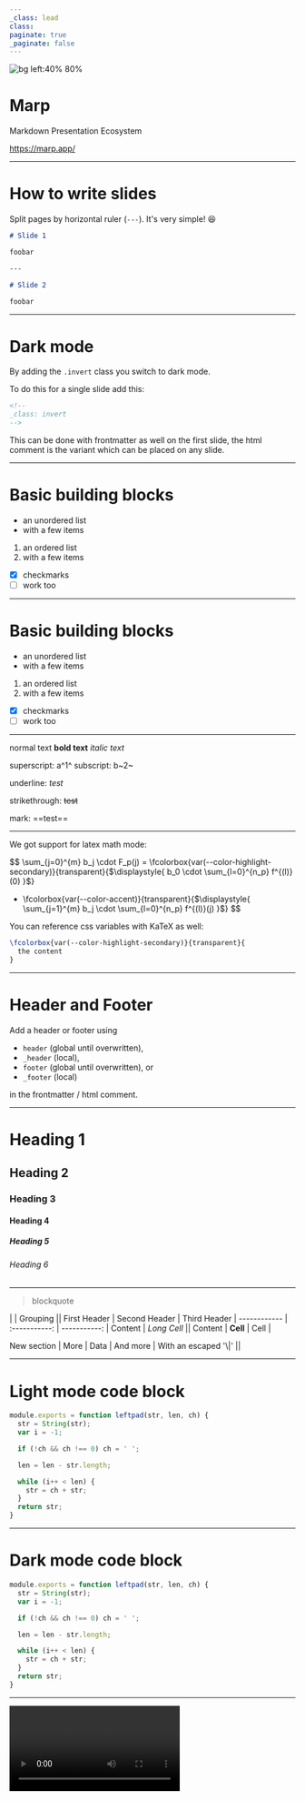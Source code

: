 ```yaml
---
_class: lead
class:
paginate: true
_paginate: false
---
```


![bg left:40% 80%](https://marp.app/assets/marp.svg)

# **Marp**

Markdown Presentation Ecosystem

https://marp.app/

---

# How to write slides

Split pages by horizontal ruler (`---`). It's very simple! :satisfied:

```markdown
# Slide 1

foobar

---

# Slide 2

foobar
```

---

<!--
_class: invert
-->

# Dark mode

By adding the `.invert` class you switch to dark mode.

To do this for a single slide add this:

```html
<!--
_class: invert
-->
```

This can be done with frontmatter as well on the first slide, the html comment is the variant which can be placed on any slide.

---

# Basic building blocks

- an unordered list
- with a few items

1. an ordered list
2. with a few items

- [x] checkmarks
- [ ] work too

---

<!--
_class: invert
-->

# Basic building blocks

- an unordered list
- with a few items

1. an ordered list
2. with a few items

- [x] checkmarks
- [ ] work too

---

normal text
**bold text**
*italic text*

superscript: a^1^
subscript: b~2~

underline: _test_

strikethrough: ~~test~~

mark: ==test==

---

We got support for latex math mode:

$$
\sum_{j=0}^{m} b_j \cdot F_p(j)
  = \fcolorbox{var(--color-highlight-secondary)}{transparent}{$\displaystyle{  b_0 \cdot \sum_{l=0}^{n_p} f^{(l)}(0)  }$}
  + \fcolorbox{var(--color-accent)}{transparent}{$\displaystyle{  \sum_{j=1}^{m} b_j \cdot \sum_{l=0}^{n_p} f^{(l)}(j)  }$}
$$

You can reference css variables with KaTeX as well:

```latex
\fcolorbox{var(--color-highlight-secondary)}{transparent}{
  the content
}
```

---

<!--
header: 'A header!'
footer: 'A footer!'
-->

# Header and Footer

Add a header or footer using
- `header` (global until overwritten),
- `_header` (local),
- `footer` (global until overwritten), or
- `_footer` (local)

in the frontmatter / html comment.

---

# Heading 1

## Heading 2

### Heading 3

#### Heading 4

##### Heading 5

###### Heading 6

---

<!--
_class: invert
-->

> blockquote

|             |          Grouping           ||
First Header  | Second Header | Third Header |
 ------------ | :-----------: | -----------: |
Content       |          *Long Cell*        ||
Content       |   **Cell**    |         Cell |
                                              
New section   |     More      |         Data |
And more      | With an escaped '\\|'       ||

---

<!--
_footer: ''
-->

# Light mode code block

```js
module.exports = function leftpad(str, len, ch) {
  str = String(str);
  var i = -1;

  if (!ch && ch !== 0) ch = ' ';

  len = len - str.length;

  while (i++ < len) {
    str = ch + str;
  }
  return str;
}
```

---

<!--
_class: invert
_footer: ''
-->

# Dark mode code block

```js
module.exports = function leftpad(str, len, ch) {
  str = String(str);
  var i = -1;

  if (!ch && ch !== 0) ch = ' ';

  len = len - str.length;

  while (i++ < len) {
    str = ch + str;
  }
  return str;
}
```

---


<!--
_header: 'Only works in the browser'
_footer: ''
_paginate: false
-->

![this is a video](https://commondatastorage.googleapis.com/gtv-videos-bucket/sample/BigBuckBunny.mp4)
